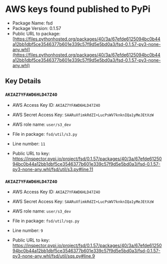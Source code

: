 # AWS keys found published to PyPi

* Package Name: fsd
* Package Version: 0.1.57
* Public URL to package: [https://files.pythonhosted.org/packages/40/3a/67efde6125094bc0b44a12bb1dbf5ce3546377b601e339c57f9d5e5bd0a3/fsd-0.1.57-py3-none-any.whl](https://files.pythonhosted.org/packages/40/3a/67efde6125094bc0b44a12bb1dbf5ce3546377b601e339c57f9d5e5bd0a3/fsd-0.1.57-py3-none-any.whl)

## Key Details

### `AKIAZ7YFAWD6HLD47Z4O`

* AWS Access Key ID: `AKIAZ7YFAWD6HLD47Z4O`
* AWS Secret Access Key: `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` 
* AWS role name: `user/s3_dev`
* File in package: `fsd/util/s3.py`
* Line number: `11`

* Public URL to key: https://inspector.pypi.io/project/fsd/0.1.57/packages/40/3a/67efde6125094bc0b44a12bb1dbf5ce3546377b601e339c57f9d5e5bd0a3/fsd-0.1.57-py3-none-any.whl/fsd/util/s3.py#line.11



### `AKIAZ7YFAWD6HLD47Z4O`

* AWS Access Key ID: `AKIAZ7YFAWD6HLD47Z4O`
* AWS Secret Access Key: `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` 
* AWS role name: `user/s3_dev`
* File in package: `fsd/util/sqs.py`
* Line number: `9`

* Public URL to key: https://inspector.pypi.io/project/fsd/0.1.57/packages/40/3a/67efde6125094bc0b44a12bb1dbf5ce3546377b601e339c57f9d5e5bd0a3/fsd-0.1.57-py3-none-any.whl/fsd/util/sqs.py#line.9


